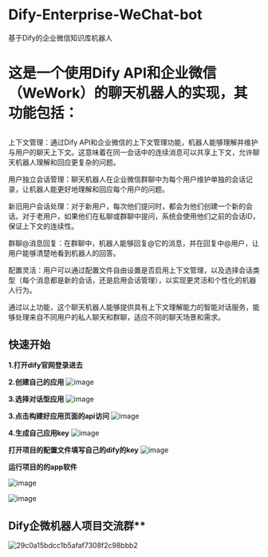 # Dify-Enterprise-WeChat-bot
基于Dify的企业微信知识库机器人
#  这是一个使用Dify API和企业微信（WeWork）的聊天机器人的实现，其功能包括：
##
上下文管理：通过Dify API和企业微信的上下文管理功能，机器人能够理解并维护与用户的聊天上下文。这意味着在同一会话中的连续消息可以共享上下文，允许聊天机器人理解和回应更复杂的问题。

用户独立会话管理：聊天机器人在企业微信群聊中为每个用户维护单独的会话记录，让机器人能更好地理解和回应每个用户的问题。

新旧用户会话处理：对于新用户，每次他们提问时，都会为他们创建一个新的会话。对于老用户，如果他们在私聊或群聊中提问，系统会使用他们之前的会话ID，保证上下文的连续性。

群聊@消息回复：在群聊中，机器人能够回复@它的消息，并在回复中@用户，让用户能够清楚地看到机器人的回答。

配置灵活：用户可以通过配置文件自由设置是否启用上下文管理，以及选择会话类型（每个消息都是新的会话，还是启用会话管理），以实现更灵活和个性化的机器人行为。

通过以上功能，这个聊天机器人能够提供具有上下文理解能力的智能对话服务，能够处理来自不同用户的私人聊天和群聊，适应不同的聊天场景和需求。

## 快速开始

**1.打开dify官网登录进去**

**2.创建自己的应用**
![image](https://github.com/luolin-ai/Dify-Enterprise-WeChat-bot/assets/135555634/79509f35-2c98-4742-8860-006d286cb694)

**3.选择对话型应用**
![image](https://github.com/luolin-ai/Dify-Enterprise-WeChat-bot/assets/135555634/f871a335-012b-4d43-af4f-1851c3ad2534)

**3.点击构建好应用页面的api访问**
![image](https://github.com/luolin-ai/Dify-Enterprise-WeChat-bot/assets/135555634/58b5010d-996d-430a-abe8-41066814c7b4)

**4.生成自己应用key**
![image](https://github.com/luolin-ai/Dify-Enterprise-WeChat-bot/assets/135555634/2961ed63-bc6c-4a71-ab8e-88be9d424c27)

**打开项目的配置文件填写自己的dify的key**
![image](https://github.com/luolin-ai/Dify-Enterprise-WeChat-bot/assets/135555634/605b48d1-4c0b-4e52-a203-99127c33f627)

**运行项目的的app软件**

![image](https://github.com/luolin-ai/Dify-Enterprise-WeChat-bot/assets/135555634/3c511fa1-79c3-4ad8-b297-f7ed35a05d6d)


![image](https://github.com/luolin-ai/Dify-Enterprise-WeChat-bot/assets/135555634/fecd6610-3462-4137-b420-ba98cbb9058f)

## Dify企微机器人项目交流群**
![29c0a15bdcc1b5afaf7308f2c98bbb2](https://github.com/luolin-ai/Dify-Enterprise-WeChat-bot/assets/135555634/7ea27489-91cd-48bc-8ba1-377b1120236d)



